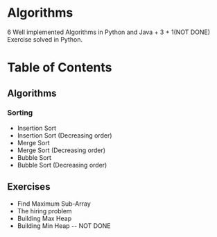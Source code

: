# Algorithms

6 Well implemented Algorithms in Python and Java + 3 + 1(NOT DONE) Exercise solved in Python.

# Table of Contents

## Algorithms

### Sorting

- Insertion Sort
- Insertion Sort (Decreasing order)
- Merge Sort
- Merge Sort (Decreasing order)
- Bubble Sort
- Bubble Sort (Decreasing order)

## Exercises

- Find Maximum Sub-Array
- The hiring problem
- Building Max Heap
- Building Min Heap -- NOT DONE
